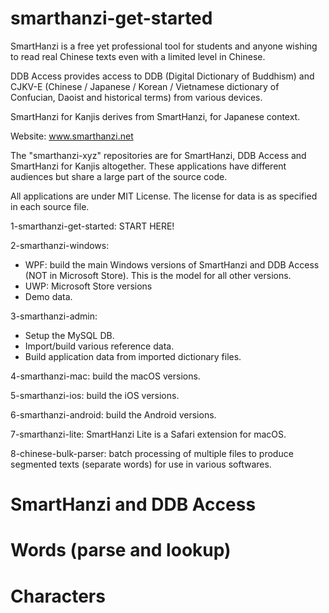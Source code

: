 # smarthanzi-get-started

SmartHanzi is a free yet professional tool for students and anyone wishing to read real Chinese texts even with a limited level in Chinese.

DDB Access provides access to DDB (Digital Dictionary of Buddhism) and CJKV-E (Chinese / Japanese / Korean / Vietnamese dictionary of Confucian, Daoist and historical terms) from various devices.

SmartHanzi for Kanjis derives from SmartHanzi, for Japanese context.

Website: www.smarthanzi.net

The "smarthanzi-xyz" repositories are for SmartHanzi, DDB Access and SmartHanzi for Kanjis altogether. These applications have different audiences but share a large part of the source code.

All applications are under MIT License. The license for data is as specified in each source file.

1-smarthanzi-get-started: START HERE!

2-smarthanzi-windows:
- WPF: build the main Windows versions of SmartHanzi and DDB Access (NOT in Microsoft Store). This is the model for all other versions.
- UWP: Microsoft Store versions
- Demo data.

3-smarthanzi-admin:
- Setup the MySQL DB.
- Import/build various reference data.
- Build application data from imported dictionary files.

4-smarthanzi-mac: build the macOS versions.

5-smarthanzi-ios: build the iOS versions.

6-smarthanzi-android: build the Android versions.

7-smarthanzi-lite: SmartHanzi Lite is a Safari extension for macOS.

8-chinese-bulk-parser: batch processing of multiple files to produce segmented texts (separate words) for use in various softwares.

# SmartHanzi and DDB Access

# Words (parse and lookup)

# Characters
